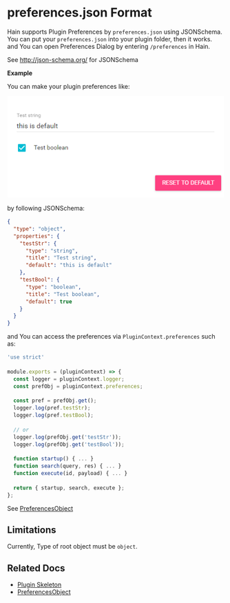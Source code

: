 # preferences.json Format

Hain supports Plugin Preferences by `preferences.json` using JSONSchema.  
You can put your `preferences.json` into your plugin folder, then it works.  
and You can open Preferences Dialog by entering `/preferences` in Hain.

See <http://json-schema.org/> for JSONSchema

**Example**  

You can make your plugin preferences like:
<p align="center">
  <img src="images/pref-sample1.png" />
</p>

by following JSONSchema:
```json
{
  "type": "object",
  "properties": {
    "testStr": {
      "type": "string",
      "title": "Test string",
      "default": "this is default"
    },
    "testBool": {
      "type": "boolean",
      "title": "Test boolean",
      "default": true
    }
  }
}
```

and You can access the preferences via `PluginContext.preferences` such as:

```javascript
'use strict'

module.exports = (pluginContext) => {
  const logger = pluginContext.logger;
  const prefObj = pluginContext.preferences;
  
  const pref = prefObj.get();
  logger.log(pref.testStr);
  logger.log(pref.testBool);
  
  // or
  logger.log(prefObj.get('testStr'));
  logger.log(prefObj.get('testBool'));
  
  function startup() { ... }
  function search(query, res) { ... }
  function execute(id, payload) { ... }
  
  return { startup, search, execute };
};
```
See [PreferencesObject](preferences-object.md)

## Limitations  
Currently, Type of root object must be `object`.



## Related Docs
* [Plugin Skeleton](plugin-skeleton.md)
* [PreferencesObject](preferences-object.md)
